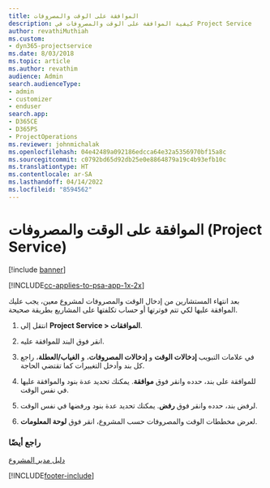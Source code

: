 ```yaml
---
title: الموافقة على الوقت والمصروفات
description: كيفية الموافقة على الوقت والمصروفات في Project Service
author: revathiMuthiah
ms.custom:
- dyn365-projectservice
ms.date: 8/03/2018
ms.topic: article
ms.author: revathim
audience: Admin
search.audienceType:
- admin
- customizer
- enduser
search.app:
- D365CE
- D365PS
- ProjectOperations
ms.reviewer: johnmichalak
ms.openlocfilehash: 04e42489a092186edcca64e32a5356970bf15a8c
ms.sourcegitcommit: c0792bd65d92db25e0e8864879a19c4b93efb10c
ms.translationtype: HT
ms.contentlocale: ar-SA
ms.lasthandoff: 04/14/2022
ms.locfileid: "8594562"
---
```

# <a name="approve-time-and-expenses-project-service"></a>الموافقة على الوقت والمصروفات (Project Service)

[!include [banner](../includes/psa-now-project-operations.md)]

[!INCLUDE[cc-applies-to-psa-app-1x-2x](../includes/cc-applies-to-psa-app-1x-2x.md)]

بعد انتهاء المستشارين من إدخال الوقت والمصروفات لمشروع معين، يجب عليك الموافقة عليها لكي تتم فوترتها أو حساب تكلفتها على المشاريع بطريقة صحيحة.  
  
1.  انتقل إلى **Project Service > الموافقات**.  
  
2.  انقر فوق البند للموافقة عليه.  
  
3.  في علامات التبويب **إدخالات الوقت** و **إدخالات المصروفات‬**، و **الغياب/العطلة‬**، راجع كل بند وأدخل التغييرات كما تقتضي الحاجة.  
  
4.  للموافقة على بند، حدده وانقر فوق **موافقة‬**. يمكنك تحديد عدة بنود والموافقة عليها في نفس الوقت.  
  
5.  لرفض بند، حدده وانقر فوق **رفض‬**. يمكنك تحديد عدة بنود ورفضها في نفس الوقت.  
  
6.  لعرض مخططات الوقت والمصروفات حسب المشروع، انقر فوق **لوحة المعلومات**.  
  
### <a name="see-also"></a>راجع أيضًا  
 [دليل مدير المشروع](../psa/project-manager-guide.md)


[!INCLUDE[footer-include](../includes/footer-banner.md)]

